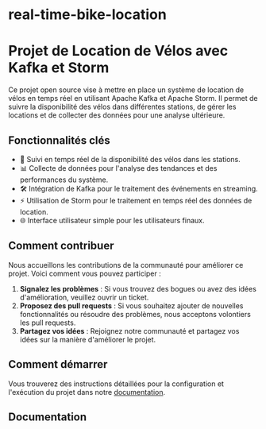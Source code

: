 # real-time-bike-location
# Projet de Location de Vélos avec Kafka et Storm

Ce projet open source vise à mettre en place un système de location de vélos en temps réel en utilisant Apache Kafka et Apache Storm. Il permet de suivre la disponibilité des vélos dans différentes stations, de gérer les locations et de collecter des données pour une analyse ultérieure.

## Fonctionnalités clés

- 🚴 Suivi en temps réel de la disponibilité des vélos dans les stations.
- 📊 Collecte de données pour l'analyse des tendances et des performances du système.
- 🛠️ Intégration de Kafka pour le traitement des événements en streaming.
- ⚡ Utilisation de Storm pour le traitement en temps réel des données de location.
- 🌐 Interface utilisateur simple pour les utilisateurs finaux.

## Comment contribuer

Nous accueillons les contributions de la communauté pour améliorer ce projet. Voici comment vous pouvez participer :

1. **Signalez les problèmes** : Si vous trouvez des bogues ou avez des idées d'amélioration, veuillez ouvrir un ticket.
2. **Proposez des pull requests** : Si vous souhaitez ajouter de nouvelles fonctionnalités ou résoudre des problèmes, nous acceptons volontiers les pull requests.
3. **Partagez vos idées** : Rejoignez notre communauté et partagez vos idées sur la manière d'améliorer le projet.

## Comment démarrer

Vous trouverez des instructions détaillées pour la configuration et l'exécution du projet dans notre [documentation](URL_DE_LA_DOCUMENTATION).

## Documentation

